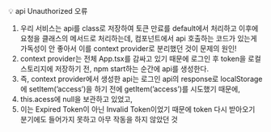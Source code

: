 💡 api Unauthorized 오류

1. 우리 서비스는 api를 class로 저장하여 토큰 만료를 default에서 처리하고 이후에 요청을 클래스의 메서드로 처리하는데, 컴포넌트에서 api 호출하는 코드가 있는게 가독성이 안 좋아서 이를 context provider로 분리했던 것이 문제의 원인!
2. context provider는 전체 App.tsx를 감싸고 있기 때문에 로그인 후 token을 로컬 스토리지에 저장하기 전, npm start하는 순간에 api를 생성한다.
3. 즉, context provider에서 생성한 api는 로그인 api의 response로 localStorage에 setItem(’access’)을 하기 전에 getItem(’access’)를 시도했기 때문에,
4. this.acess에 null을 보관하고 있었고,
5. 이는 Expired Token이 아닌 Invalid Token이었기 때문에 token 다시 받아오기 분기에도 들어가지 못하고 아무 작동을 하지 않았던 것
